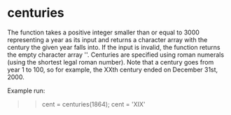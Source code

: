 # centuries
The function takes a positive integer smaller than or equal to 3000 representing a year as its input and returns a character array with the
century the given year falls into. If the input is invalid, the function returns the empty character array ''. Centuries are specified using roman numerals (using the shortest legal roman number). Note that a century goes from year 1 to 100, so for example, the XXth century ended on December 31st, 2000.

Example run:
>> cent = centuries(1864);
cent = 
    'XIX'
